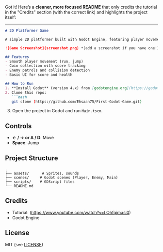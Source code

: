 Got it! Here’s a **cleaner, more focused README** that only credits the tutorial in the "Credits" section (with the correct link) and highlights the project itself:  

---

```markdown
# 2D Platformer Game  

A simple 2D platformer built with Godot Engine, featuring player movement, coin collection, and enemy AI.  

![Game Screenshot](screenshot.png) *(add a screenshot if you have one!)*  

## Features  
- Smooth player movement (run, jump)  
- Coin collection with score tracking  
- Enemy patrols and collision detection  
- Basic UI for score and health  

## How to Run  
1. **Install Godot** (version 4.x) from [godotengine.org](https://godotengine.org/).  
2. Clone this repo:  
   ```bash
   git clone (https://github.com/Ehsaan75/First-Godot-Game.git)
   ```  
3. Open the project in Godot and run `Main.tscn`.  

## Controls  
- **← / → or A / D**: Move  
- **Space**: Jump  

## Project Structure  
```plaintext
.
├── assets/      # Sprites, sounds
├── scenes/     # Godot scenes (Player, Enemy, Main)
├── scripts/    # GDScript files
└── README.md
```

## Credits  
- Tutorial: (https://www.youtube.com/watch?v=LOhfqjmasi0)  
- Godot Engine  

## License  
MIT (see [LICENSE](LICENSE))  
```  
